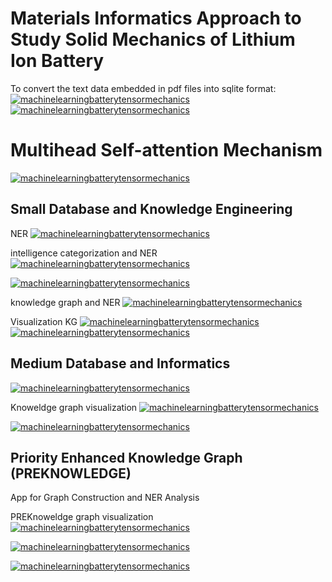 # Materials Informatics Approach to Study Solid Mechanics of Lithium Ion Battery

To convert the text data embedded in pdf files into sqlite format:
[![machinelearningbatterytensormechanics](https://img.shields.io/badge/minidatapdftodb-streamlit-red)](https://nlpminidata-pdftodb.streamlit.app/)
[![machinelearningbatterytensormechanics](https://img.shields.io/badge/advminidatapdftodb-streamlit-red)](https://advancednlpminidata-pdftodb.streamlit.app/)

# Multihead Self-attention Mechanism

[![machinelearningbatterytensormechanics](https://img.shields.io/badge/attentiontutorial-streamlit-red)](https://batteryreliability-attentionmechanism-tutorial.streamlit.app/)


## Small Database and Knowledge Engineering
NER
[![machinelearningbatterytensormechanics](https://img.shields.io/badge/batteryner-streamlit-red)](https://batteryphysics-minidbexplorer.streamlit.app/)

intelligence categorization and NER 
[![machinelearningbatterytensormechanics](https://img.shields.io/badge/attnbatteryner-streamlit-red)](https://batterysolidminidb-attentiveexplorer.streamlit.app/)

[![machinelearningbatterytensormechanics](https://img.shields.io/badge/advancedattnbatteryner-streamlit-red)](https://batterysolidminidb-advancedattentive-explorer.streamlit.app/)


knowledge graph and NER
[![machinelearningbatterytensormechanics](https://img.shields.io/badge/attnbatterykgner-streamlit-red)](https://batterysolid-categorical-minidbexplorer.streamlit.app/)

Visualization KG
[![machinelearningbatterytensormechanics](https://img.shields.io/badge/kgvizbasic-streamlit-red)](https://batterysolidminidb-knowledgegraph-visualization.streamlit.app/)
[![machinelearningbatterytensormechanics](https://img.shields.io/badge/kgvizadvanced1-streamlit-red)](https://batterysolidminidb-knowledgegraph-visualadvanced1.streamlit.app/)


## Medium Database and Informatics

[![machinelearningbatterytensormechanics](https://img.shields.io/badge/attnbatterykgnerinformatics-streamlit-red)](https://batteryreliability-mediumdbneranalysis.streamlit.app/)

Knoweldge graph visualization
[![machinelearningbatterytensormechanics](https://img.shields.io/badge/knowledgegraphbatterydegradation-streamlit-red)](https://batterysolid-kgvisualmediumdatabase.streamlit.app/)


[![machinelearningbatterytensormechanics](https://img.shields.io/badge/knowledgegraphbatterydegradationr1-streamlit-red)](https://batterysolid-mediumdbkgvisualr1.streamlit.app/)


## Priority Enhanced Knowledge Graph (PREKNOWLEDGE)

App for Graph Construction and NER Analysis

PREKnoweldge graph visualization
[![machinelearningbatterytensormechanics](https://img.shields.io/badge/preknowledgegraphbatterydegradation-streamlit-red)](https://batterysolid-priorityenhancedkgvisual.streamlit.app/)

[![machinelearningbatterytensormechanics](https://img.shields.io/badge/preknowledgegraphbatterydegradationr1-streamlit-red)](https://batterysolid-priorityenhancedkgvisualr1.streamlit.app/)

[![machinelearningbatterytensormechanics](https://img.shields.io/badge/preknowledgegraphbatterydegradationr2-streamlit-red)](https://batterysolid-priorityenhancedkgvisualr2.streamlit.app/)


